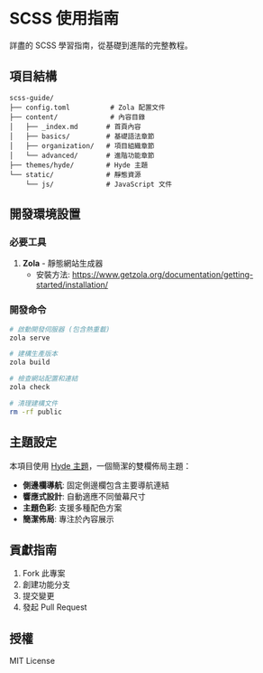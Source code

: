 # SCSS 使用指南

詳盡的 SCSS 學習指南，從基礎到進階的完整教程。

## 項目結構

```
scss-guide/
├── config.toml          # Zola 配置文件
├── content/             # 內容目錄
│   ├── _index.md       # 首頁內容
│   ├── basics/         # 基礎語法章節
│   ├── organization/   # 項目組織章節
│   └── advanced/       # 進階功能章節
├── themes/hyde/        # Hyde 主題
└── static/             # 靜態資源
    └── js/             # JavaScript 文件
```

## 開發環境設置

### 必要工具

1. **Zola** - 靜態網站生成器
   - 安裝方法: https://www.getzola.org/documentation/getting-started/installation/

### 開發命令

```bash
# 啟動開發伺服器 (包含熱重載)
zola serve

# 建構生產版本
zola build

# 檢查網站配置和連結
zola check

# 清理建構文件
rm -rf public
```

## 主題設定

本項目使用 [Hyde 主題](https://github.com/getzola/hyde)，一個簡潔的雙欄佈局主題：

- **側邊欄導航**: 固定側邊欄包含主要導航連結
- **響應式設計**: 自動適應不同螢幕尺寸
- **主題色彩**: 支援多種配色方案
- **簡潔佈局**: 專注於內容展示

## 貢獻指南

1. Fork 此專案
2. 創建功能分支
3. 提交變更
4. 發起 Pull Request

## 授權

MIT License
